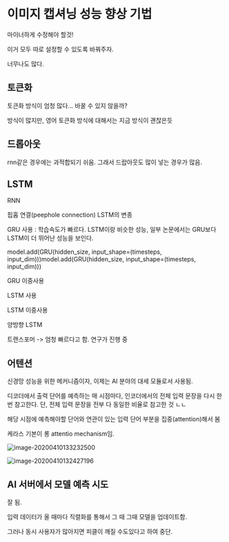 # 이미지 캡셔닝 성능 향상 기법

마이너하게 수정해야 할것!

이거 모두 따로 설정할 수 있도록 바꿔주자. 

너무나도 많다. 

## 토큰화

토큰화 방식이 엄청 많다... 바꿀 수 있지 않을까?

방식이 많지만, 영어 토큰화 방식에 대해서는 지금 방식이 괜찮은듯





## 드롭아웃

rnn같은 경우에는 과적합되기 쉬움. 그래서 드랍아웃도 많이 넣는 경우가 많음.



## LSTM

RNN

핍홉 연결(peephole connection) LSTM의 변종 

GRU 사용 : 학습속도가 빠르다. LSTM이랑 비슷한 성능, 일부 논문에서는 GRU보다 LSTM이 더 뛰어난 성능을 보인다. 

model.add(GRU(hidden_size, input_shape=(timesteps, input_dim)))model.add(GRU(hidden_size, input_shape=(timesteps, input_dim)))

GRU 이중사용

LSTM 사용

LSTM 이중사용

양방향 LSTM

트랜스포머  -> 엄청 빠르다고 함. 연구가 진행 중



## 어텐션

신경망 성능을 위한 메커니즘이자, 이제는 AI 분야의 대세 모듈로서 사용됨.



디코더에서 출력 단어를 예측하는 매 시점마다, 인코더에서의 전체 입력 문장을 다시 한 번 참고한다. 단, 전체 입력 문장을 전부 다 동일한 비율로 참고한 것 ㄴㄴ

해당 시점에 예측해야할 단어와 연관이 있는 입력 단어 부분을 집중(attention)해서 봄



케라스 기본이 롱 attentio mechanism임.

![image-20200410133232500](C:\Users\Lee\AppData\Roaming\Typora\typora-user-images\image-20200410133232500.png)



![image-20200410132427196](C:\Users\Lee\AppData\Roaming\Typora\typora-user-images\image-20200410132427196.png)





## AI 서버에서 모델 예측 시도

잘 됨.

입력 데이터가 올 때마다 직렬화를 통해서 그 때 그때 모델을 업데이트함.

그러나 동시 사용자가 많아지면 피클이 깨질 수도있다고 하여 중단.


